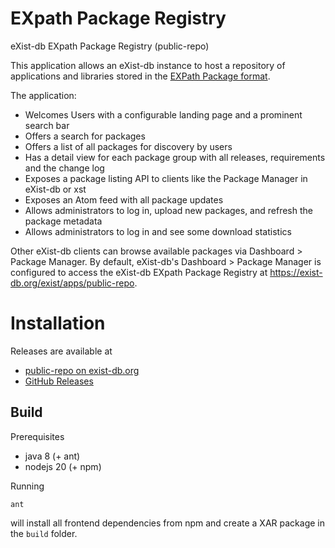# EXpath Package Registry

eXist-db EXpath Package Registry (public-repo)

This application allows an eXist-db instance to host a repository of applications and libraries stored in the [EXPath Package format](https://expath.org/spec/pkg).

The application:

- Welcomes Users with a configurable landing page and a prominent search bar
- Offers a search for packages
- Offers a list of all packages for discovery by users
- Has a detail view for each package group with all releases, requirements and the change log
- Exposes a package listing API to clients like the Package Manager in eXist-db or xst
- Exposes an Atom feed with all package updates
- Allows administrators to log in, upload new packages, and refresh the package metadata
- Allows administrators to log in and see some download statistics

Other eXist-db clients can browse available packages via Dashboard > Package Manager. By default, eXist-db's Dashboard > Package Manager is configured to access the eXist-db EXpath Package Registry at https://exist-db.org/exist/apps/public-repo.

# Installation

Releases are available at

- [public-repo on exist-db.org](https://exist-db.org/exist/apps/public-repo/packages/public-repo?eXist-db-min-version=5.2.0)
- [GitHub Releases](https://github.com/exist-db/public-repo/releases)

## Build

Prerequisites

* java 8 (+ ant)
* nodejs 20 (+ npm)

Running

```
ant
```

will install all frontend dependencies from npm and create a XAR package in the `build` folder.

